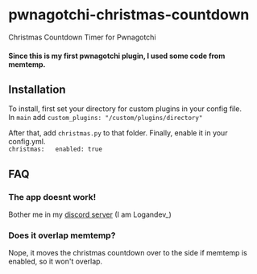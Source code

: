 # pwnagotchi-christmas-countdown
Christmas Countdown Timer for Pwnagotchi
#### Since this is my first pwnagotchi plugin, I used some code from memtemp.
## Installation
To install, first set your directory for custom plugins in your config file.  
In `main` add `custom_plugins: "/custom/plugins/directory"`

After that, add `christmas.py` to that folder.
Finally, enable it in your config.yml.  
`christmas:  
enabled: true`
## FAQ
### The app doesnt work!
Bother me in my [discord server](https://discord.gg/VuhvYRz) (I am Logandev_)
### Does it overlap memtemp?
Nope, it moves the christmas countdown over to the side if memtemp is enabled, so it won't overlap.
